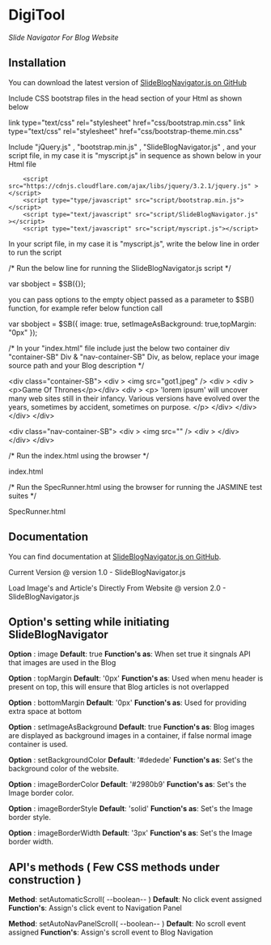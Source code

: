 # DigiTool



*Slide Navigator For Blog Website* 

## Installation

You can download the latest version of [SlideBlogNavigator.js on GitHub](https://github.com/Alok0110/DigiTool)

Include CSS bootstrap files in the head section of your Html as shown below

<!-- Bootstrap css files -->
link type="text/css" rel="stylesheet" href="css/bootstrap.min.css" 
link type="text/css" rel="stylesheet" href="css/bootstrap-theme.min.css" 

Include "jQuery.js" , "bootstrap.min.js" , "SlideBlogNavigator.js" , and your script file, in my case it is "myscript.js" in sequence as shown below in your Html file

<!-- Bootstrap JS files here -->
        <script src="https://cdnjs.cloudflare.com/ajax/libs/jquery/3.2.1/jquery.js" ></script>
        <script type="type/javascript" src="script/bootstrap.min.js"></script>
        <script type="text/javascript" src="script/SlideBlogNavigator.js" ></script>
        <script type="text/javascript" src="script/myscript.js"></script>
        
In your script file, in my case it is "myscript.js", write the below line in order to run the script

/* Run the below line for running the SlideBlogNavigator.js script */

var sbobject = $SB({});

you can pass options to the empty object passed as a parameter to $SB() function, for example refer below function call

var sbobject = $SB({ image: true, setImageAsBackground: true,topMargin: "0px" });

/* In your "index.html" file include just the below two container div "container-SB" Div & "nav-container-SB" Div, as below, replace your image source path and your Blog description */

<!-- Copy paste below template, replace image source path and blog description, this is the first container -->
&lt;div class="container-SB"&gt; 
            &lt;div &gt; 
                &lt;img  src="got1.jpeg" /&gt; 
            &lt;div &gt; 
                    &lt;div &gt;&lt;p&gt;Game Of Thrones&lt;/p&gt;&lt;/div&gt;
                    &lt;div &gt; 
                        &lt;p&gt; 
                            'lorem ipsum' will uncover many web sites still in their infancy. Various versions have evolved over the years, sometimes by accident, sometimes on purpose.
                        &lt;/p&gt;
                    &lt;/div&gt;
                &lt;/div&gt;
            &lt;/div&gt;
&lt;/div&gt;

<!-- Copy paste below template, replace image source path, this is the second container -->
&lt;div class="nav-container-SB"&gt;
            &lt;div &gt;
                 &lt;img  src="" /&gt;
                 &lt;div &gt; &lt;/div&gt;
             &lt;/div&gt;
 &lt;/div>

/* Run the index.html using the browser */

index.html

/* Run the SpecRunner.html using the browser for running the JASMINE test suites */

SpecRunner.html

## Documentation

You can find documentation at [SlideBlogNavigator.js on GitHub](https://github.com/Alok0110/DigiTool).

Current Version @ version 1.0 - SlideBlogNavigator.js

Load Image's and Article's Directly From Website @ version 2.0 - SlideBlogNavigator.js


## Option's setting while initiating SlideBlogNavigator


<b>Option</b> : image
<b>Default</b>: true
<b>Function's as</b>: When set true it singnals API that images are used in the Blog

<b>Option</b> : topMargin
<b>Default</b>: '0px'
<b>Function's as</b>: Used when menu header is present on top, this will ensure that Blog articles is not overlapped

<b>Option</b> : bottomMargin
<b>Default</b>: '0px'
<b>Function's as</b>: Used for providing extra space at bottom

<b>Option</b> : setImageAsBackground
<b>Default</b>: true
<b>Function's as</b>: Blog images are displayed as background images in a container, if false normal image container is used.

<b>Option</b> : setBackgroundColor
<b>Default</b>: '#dedede'
<b>Function's as</b>: Set's the background color of the website.

<b>Option</b> : imageBorderColor
<b>Default</b>: '#2980b9'
<b>Function's as</b>: Set's the Image border color.

<b>Option</b> : imageBorderStyle
<b>Default</b>: 'solid'
<b>Function's as</b>: Set's the Image border style.

<b>Option</b> : imageBorderWidth
<b>Default</b>: '3px'
<b>Function's as</b>: Set's the Image border width.


## API's methods ( Few CSS methods under construction )

<b>Method</b>: setAutomaticScroll( --boolean-- )
<b>Default</b>: No click event assigned
<b>Function's</b>: Assign's click event to Navigation Panel

<b>Method</b>: setAutoNavPanelScroll( --boolean-- )
<b>Default</b>: No scroll event assigned
<b>Function's</b>: Assign's scroll event to Blog Navigation

